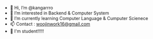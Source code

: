 - 👋 Hi, I’m @kangarrro
- 👀 I’m interested in Backend & Computer System
- 🌱 I’m currently learning Computer Language & Cumputer Scienece 
- 📫 Contact : woojinwork16@gmail.com 
- 🚀 I'm student!!!!!
<!---
kangarrro/kangarrro is a ✨ special ✨ repository because its `README.md` (this file) appears on your GitHub profile.
You can click the Preview link to take a look at your changes.
--->
